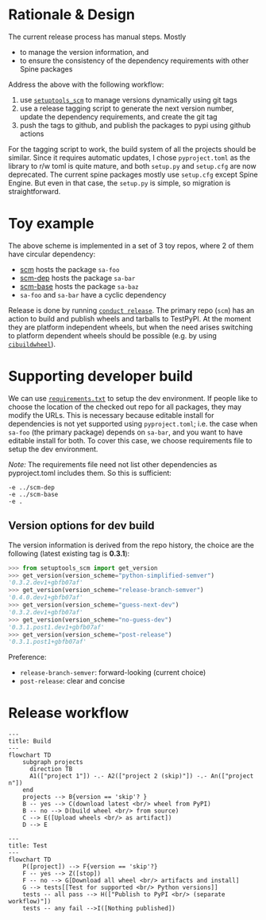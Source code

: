 # Rationale & Design
The current release process has manual steps.  Mostly
- to manage the version information, and
- to ensure the consistency of the dependency requirements with other Spine packages

Address the above with the following workflow:
1. use [`setuptools_scm`](https://github.com/pypa/setuptools_scm/) to
   manage versions dynamically using git tags
2. use a release tagging script to generate the next version number,
   update the dependency requirements, and create the git tag
3. push the tags to github, and publish the packages to pypi using
   github actions

For the tagging script to work, the build system of all the projects
should be similar.  Since it requires automatic updates, I chose
`pyproject.toml` as the library to r/w toml is quite mature, and both
`setup.py` and `setup.cfg` are now deprecated.  The current spine
packages mostly use `setup.cfg` except Spine Engine.  But even in that
case, the `setup.py` is simple, so migration is straightforward.

# Toy example
The above scheme is implemented in a set of 3 toy repos, where 2 of
them have circular dependency:
- [scm](https://github.com/suvayu/scm) hosts the package `sa-foo`
- [scm-dep](https://github.com/suvayu/scm-dep) hosts the package `sa-bar`
- [scm-base](https://github.com/suvayu/scm-base) hosts the package `sa-baz`
- `sa-foo` and `sa-bar` have a cyclic dependency

Release is done by running [`conduct release`](./orchestra/release.py).
The primary repo (`scm`) has an action to build and publish
wheels and tarballs to TestPyPI.  At the moment they are platform
independent wheels, but when the need arises switching to platform
dependent wheels should be possible (e.g. by using [`cibuildwheel`](https://cibuildwheel.readthedocs.io/en/stable/)).

# Supporting developer build
We can use [`requirements.txt`](./requirements.txt) to setup the dev
environment.  If people like to choose the location of the checked out
repo for all packages, they may modify the URLs.  This is necessary
because editable install for dependencies is not yet supported using
`pyproject.toml`; i.e. the case when `sa-foo` (the primary package)
depends on `sa-bar`, and you want to have editable install for both.
To cover this case, we choose requirements file to setup the dev
environment.

*Note:* The requirements file need not list other dependencies as
pyproject.toml includes them.  So this is sufficient:
```
-e ../scm-dep
-e ../scm-base
-e .
```

## Version options for dev build
The version information is derived from the repo history, the choice
are the following (latest existing tag is **0.3.1**):
```python
>>> from setuptools_scm import get_version
>>> get_version(version_scheme="python-simplified-semver")
'0.3.2.dev1+gbfb07af'
>>> get_version(version_scheme="release-branch-semver")
'0.4.0.dev1+gbfb07af'
>>> get_version(version_scheme="guess-next-dev")
'0.3.2.dev1+gbfb07af'
>>> get_version(version_scheme="no-guess-dev")
'0.3.1.post1.dev1+gbfb07af'
>>> get_version(version_scheme="post-release")
'0.3.1.post1+gbfb07af'
```

Preference:
- `release-branch-semver`: forward-looking (current choice)
- `post-release`: clear and concise

# Release workflow

```mermaid
---
title: Build
---
flowchart TD
    subgraph projects
      direction TB
      A1(["project 1"]) -.- A2(["project 2 (skip)"]) -.- An(["project n"])
    end
    projects --> B{version == 'skip'? }
    B -- yes --> C(download latest <br/> wheel from PyPI)
    B -- no --> D(build wheel <br/> from source)
    C --> E([Upload wheels <br/> as artifact])
    D --> E
```

```mermaid
---
title: Test
---
flowchart TD
    P([project]) --> F{version == 'skip'?}
    F -- yes --> Z([stop])
    F -- no --> G[Download all wheel <br/> artifacts and install]
    G --> tests[[Test for supported <br/> Python versions]]
    tests -- all pass --> H(["Publish to PyPI <br/> (separate workflow)"])
    tests -- any fail -->I([Nothing published])
```
